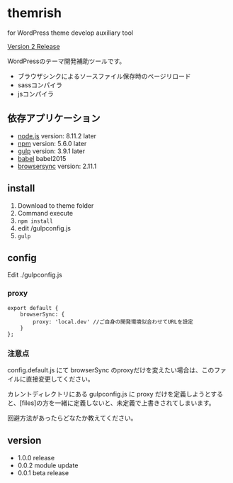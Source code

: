 # themrish

for WordPress theme develop auxiliary tool

[Version 2 Release](https://github.com/yat8823jp/themrishv2)

WordPressのテーマ開発補助ツールです。

- ブラウザシンクによるソースファイル保存時のページリロード
- sassコンパイラ
- jsコンパイラ

## 依存アプリケーション
- [node.js](https://nodejs.org/ja/) version: 8.11.2 later
- [npm](https://www.npmjs.com/) version: 5.6.0 later
- [gulp](http://gulpjs.com/) version: 3.9.1 later
- [babel](https://babeljs.io/) babel2015
- [browsersync](https://browsersync.io/) version: 2.11.1

## install

1. Download to theme folder
2. Command execute
 1. ` npm install `
 2. edit /gulpconfig.js
 3. ` gulp `

## config

Edit ./gulpconfig.js

### proxy

```
export default {
    browserSync: {
        proxy: 'local.dev' //ご自身の開発環境似合わせてURLを設定
    }
}; 
```

### 注意点
config.default.js にて browserSync のproxyだけを変えたい場合は、このファイルに直接変更してください。

カレントディレクトリにある gulpconfig.js に proxy だけを定義しようとすると、[files]の方を一緒に定義しないと、未定義で上書きされてしまいます。

回避方法があったらどなたか教えてください。

## version

- 1.0.0 release
- 0.0.2 module update
- 0.0.1 beta release